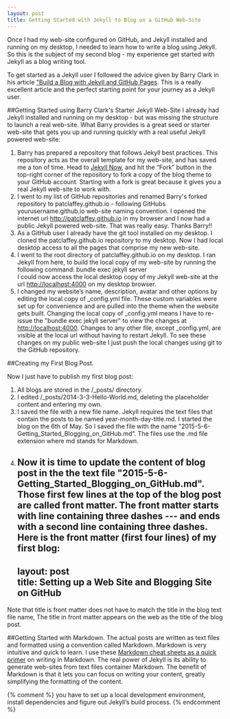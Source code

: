 ```yaml
---
layout: post
title: Getting Started with Jekyll to Blog on a GitHub Web-Site
---
```

Once I had my web-site configured on GitHub, and Jekyll installed and running on my desktop, I needed to learn how to write a blog using Jekyll.
So this is the subject of my second blog - my experience get started with Jekyll as a blog writing tool.

To get started as a Jekyll user I followed the advice given by Barry Clark in his article ["Build a Blog with Jekyll and GitHub Pages](http://www.smashingmagazine.com/2014/08/01/build-blog-jekyll-github-pages/).
This is a really excellent article and the perfect starting point for your journey as a Jekyll user.

##Getting Started using Barry Clark's Starter Jekyll Web-Site
I already had Jekyll installed and running on my desktop - but was missing the structure to launch a real web-site.
What Barry provides is a great seed or starter web-site that gets you up and running quickly with a real useful Jekyll powered web-site:

1. Barry has prepared a repository that follows Jekyll best practices.
This repository acts as the overall template for my web-site, and has saved me a ton of time.
Head to [Jekyll Now](http://www.github.com/barryclark/jekyll-now), and hit the “Fork” button in the top-right corner of the repository to fork a copy of the blog theme to your GitHub account.
Starting with a fork is great because it gives you a real Jekyll web-site to work with.
2. I went to my list of GitHub repositories and renamed Barry's forked repository to patclaffey.github.io - following GitHubs yourusername.github.io web-site naming convention.
I opened the internet url http://patclaffey.github.io in my browser and I now had a public Jekyll powered web-site.  That was really easy.  Thanks Barry!!
3. As a GitHub user I already have the git tool installed on my desktop.  I cloned the patclaffey.github.io repository to my desktop.
Now I had local desktop access to all the pages that comprise my new web-site.
4. I went to the root directory of patclaffey.github.io on my desktop.
I ran Jekyll from here, to build the local copy of my web-site by running the following command:
    bundle exec jekyll server   
I could now access the local desktop copy of my Jekyll web-site at the url [http://localhost:4000](http://localhost:4000)  on my desktop browser. 
5. I changed my website’s name, description, avatar and other options by editing the local copy of _config.yml file.
These custom variables were set up for convenience and are pulled into the theme when the website gets built.
Changing the local copy of _config.yml means I have to re-issue the "bundle exec jekyll server" to view the changes at [http://localhost:4000](http://localhost:4000).
Changes to any other file, except _config.yml, are visible at the local url without having to restart Jekyll.
To see these changes on my public web-site I just push the local changes using git to the GitHub repository.

##Creating my First Blog Post.

Now I just have to publish my first blog post:

1. All blogs are stored in the /_posts/ directory.
2. I edited /_posts/2014-3-3-Hello-World.md, deleting the placeholder content and entering my own.
3. I saved the file with a new file name.
Jekyll requires the text files that contain the posts to be named year-month-day-title.md.
I started the blog on the 6th of May.  So I saved the file with the name "2015-5-6-Getting\_Started\_Blogging\_on\_GitHub.md".
The files use the .md file extension where md stands for Markdown.
4. Now it is time to update the content of blog post in the the text file "2015-5-6-Getting\_Started\_Blogging\_on\_GitHub.md".
Those first few lines at the top of the blog post are called front matter. 
The front matter starts with line containing three dashes --- and ends with a second line containing three dashes.
Here is the front matter (first four lines) of my first blog:     
    ---    
     layout: post    
     title: Setting up a Web Site and Blogging Site on GitHub    
    ---     
Note that title is front matter does not have to match the title in the blog text file name,
The title in front matter appears on the web as the title of the blog post.


##Getting Started with Markdown.
The actual posts are written as text files and formatted using a convention called Markdown.
Markdown is very intuitive and quick to learn.
I use these [Markdown cheat sheets as a quick primer](https://github.com/adam-p/markdown-here/wiki/Markdown-Cheatsheet) on writing in Markdown.
The real power of Jekyll is its ability to generate web-sites from text files container Markdown.
The benefit of Markdown is that it lets you can focus on writing your content, greatly simplifying the formatting of the content.

{% comment %}
you have to set up a local development environment, install dependencies and figure out Jekyll’s build process.
{% endcomment %}









